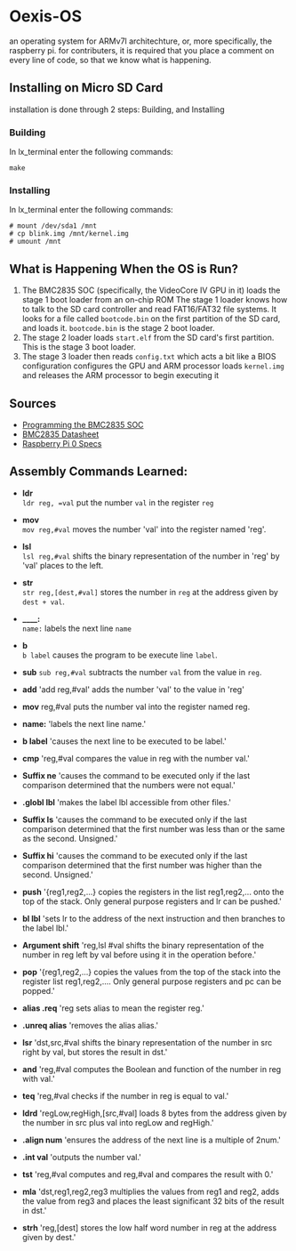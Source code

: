 # Oexis-OS
an operating system for ARMv7l architechture, or, more specifically, the raspberry pi. for contributers, it is required that you place a comment on every line of code, so that we know what is happening.

## Installing on Micro SD Card
installation is done through 2 steps: Building, and Installing
### Building
In lx_terminal enter the following commands:
```
make
```

### Installing
In lx_terminal enter the following commands:
```
# mount /dev/sda1 /mnt
# cp blink.img /mnt/kernel.img
# umount /mnt
```

## What is Happening When the OS is Run?
1. The BMC2835 SOC (specifically, the VideoCore IV GPU in it) loads the stage 1 boot loader from an on-chip ROM
    The stage 1 loader knows how to talk to the SD card controller and read FAT16/FAT32 file systems. It looks for a file called `bootcode.bin` on the first partition of the SD card, and loads it. `bootcode.bin` is the stage 2 boot loader.
2. The stage 2 loader loads `start.elf` from the SD card's first partition. This is the stage 3 boot loader.
3. The stage 3 loader then reads `config.txt` which acts a bit like a BIOS configuration configures the GPU and ARM processor loads `kernel.img` and releases the ARM processor to begin executing it

## Sources
 * [Programming the BMC2835 SOC](https://www.glennklockwood.com/embedded/bmc2835-gpio.html)
 * [BMC2835 Datasheet](https://datasheets.raspberrypi.org/bcm2835/bcm2835-peripherals.pdf)
 * [Raspberry Pi 0 Specs](https://cdn.sparkfun.com/assets/learn_tutorials/6/7/6/PiZero_1.pdf)

## Assembly Commands Learned:
* **ldr**  
    `ldr reg, =val` put the number `val` in the register `reg`

* **mov**  
      `mov reg,#val` moves the number 'val' into the register named 'reg'.
      
* **lsl**  
      `lsl reg,#val` shifts the binary representation of the number in 'reg' by 'val' places to the left.
 
* **str**  
    `str reg,[dest,#val]` stores the number in `reg` at the address given by `dest + val`.

* **____:**  
    `name:` labels the next line `name`

* **b**  
    `b label` causes the program to be execute line `label`.

* **sub**
    `sub reg,#val` subtracts the number `val` from the value in `reg`.

* **add**
    'add reg,#val' adds the number 'val' to the value in 'reg'

* **mov** 
     reg,#val puts the number val into the register named reg.

* **name:** 
     'labels the next line name.'

* **b label** 
     'causes the next line to be executed to be label.'

* **cmp** 
    'reg,#val compares the value in reg with the number val.'

* **Suffix ne** 
    'causes the command to be executed only if the last comparison determined that the numbers were not equal.'

* **.globl lbl** 
    'makes the label lbl accessible from other files.'

* **Suffix ls**
    'causes the command to be executed only if the last comparison determined that the first number was less than or the same as the second. Unsigned.'

* **Suffix hi**
    'causes the command to be executed only if the last comparison determined that the first number was higher than the second. Unsigned.'

* **push**
    '{reg1,reg2,...} copies the registers in the list reg1,reg2,... onto the top of the stack. Only general purpose registers and lr can be pushed.'

* **bl lbl**
    'sets lr to the address of the next instruction and then branches to the label lbl.'

* **Argument shift**
    'reg,lsl #val shifts the binary representation of the number in reg left by val before using it in the operation before.'

* **pop** 
    '{reg1,reg2,...} copies the values from the top of the stack into the register list reg1,reg2,.... Only general purpose registers and pc can be popped.'

* **alias .req**
    'reg sets alias to mean the register reg.'

* **.unreq alias**
    'removes the alias alias.'

* **lsr** 
    'dst,src,#val shifts the binary representation of the number in src right by val, but stores the result in dst.'

* **and** 
    'reg,#val computes the Boolean and function of the number in reg with val.'

* **teq** 
    'reg,#val checks if the number in reg is equal to val.'

* **ldrd** 
    'regLow,regHigh,[src,#val] loads 8 bytes from the address given by the number in src plus val into regLow and regHigh.'

* **.align num**
    'ensures the address of the next line is a multiple of 2num.'

* **.int val**
    'outputs the number val.'

* **tst** 
    'reg,#val computes and reg,#val and compares the result with 0.'

* **mla** 
    'dst,reg1,reg2,reg3 multiplies the values from reg1 and reg2, adds the value from reg3 and places the least significant 32 bits of the result in dst.'

* **strh** 
    'reg,[dest] stores the low half word number in reg at the address given by dest.'
